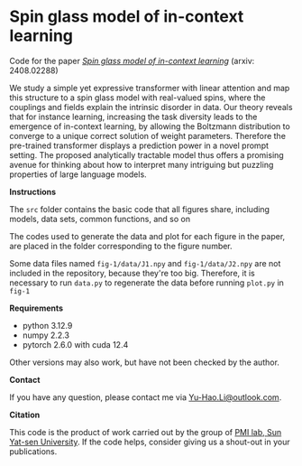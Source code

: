 # Spin glass model of in-context learning

Code for the paper *[Spin glass model of in-context learning](https://arxiv.org/abs/2408.02288)* (arxiv: 2408.02288)

We study a simple yet expressive transformer with linear attention and map this structure to a spin glass model with real-valued spins, where the couplings and fields explain the intrinsic disorder in data. Our theory reveals that for instance learning, increasing the task diversity leads to the emergence of in-context learning, by allowing the Boltzmann distribution to converge to a unique correct solution of weight parameters. Therefore the pre-trained transformer displays a prediction power in a novel prompt setting. The proposed analytically tractable model thus offers a promising avenue for thinking about how to interpret many intriguing but puzzling properties of large language models.

**Instructions**

The `src` folder contains the basic code that all figures share, including models, data sets, common functions, and so on

The codes used to generate the data and plot for each figure in the paper, are placed in the folder corresponding to the figure number.

Some data files named `fig-1/data/J1.npy` and `fig-1/data/J2.npy` are not included in the repository, because they're too big. Therefore, it is necessary to run `data.py` to regenerate the data before running `plot.py` in `fig-1`

**Requirements**

- python 3.12.9
- numpy 2.2.3
- pytorch 2.6.0 with cuda 12.4

Other versions may also work, but have not been checked by the author.

**Contact**

If you have any question, please contact me via Yu-Hao.Li@outlook.com.

**Citation**

This code is the product of work carried out by the group of [PMI lab, Sun Yat-sen University](https://www.labxing.com/hphuang2018). If the code helps, consider giving us a shout-out in your publications.